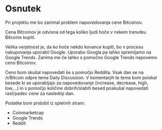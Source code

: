 # Osnutek

Pri projektu me bo zanimal problem napovedovanja cene Bitcoinov.

Cena Bitcoinov je odvisna od tega koliko ljudi hoče v nekem trenutku Bitcoine kupiti.

Velika verjetnost je, da ko hoče nekdo kovance kupiti, bo v procesu nakupovanja uporabil Google. Uporabo Googla pa lahko spremljamo na Google Trends. 
Zanima me če lahko s pomočno Google Trends napovemo ceno Bitcoinov.

Ceno bom skušal napovedati še s pomočjo Reddita. Vsak dan se na /r/Bitcoin odpre tema Daily Discussion. V komentarjih te teme bom poiskal besede ki se uporabljajo za napovedovanje (increase, decrease, high, low,...) in s pomočjo količine dobrih/slabih besed poskušal napovedati rast/padec cene za naslednji dan.

Podatke bom pridobil iz spletnih strani: 
* Coinmarketcap
* Google Trends
* Reddit
